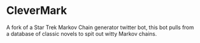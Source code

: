 # CleverMark
A fork of a Star Trek Markov Chain generator twitter bot, this bot pulls from a database of classic novels to spit out witty Markov chains.
